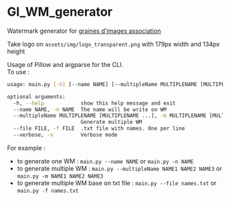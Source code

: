 # GI_WM_generator

Watermark generator for [graines d'images association](https://www.grainesdimages.fr/)

Take logo on ``assets/img/logo_transparent.png`` with 179px width and 134px height 

Usage of Pillow and argparse for the CLI.  
To use : 
```bash
usage: main.py [-h] [--name NAME] [--multipleName MULTIPLENAME [MULTIPLENAME ...]] [--file FILE] [--verbose]

optional arguments:
  -h, --help            show this help message and exit
  --name NAME, -n NAME  The name will be write on WM
  --multipleName MULTIPLENAME [MULTIPLENAME ...], -m MULTIPLENAME [MULTIPLENAME ...]
                        Generate multiple WM
  --file FILE, -f FILE  .txt file with names. One per line
  --verbose, -v         Verbose mode

```
For example :
- to generate one WM : ``main.py --name NAME`` or ``main.py -n NAME``
- to generate multiple WM : ``main.py --multipleName NAME1 NAME2 NAME3`` or ``main.py -m NAME1 NAME2 NAME3``
- to generate multiple WM base on txt file : ``main.py --file names.txt`` or ``main.py -f names.txt``